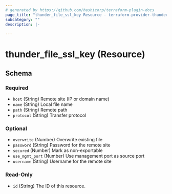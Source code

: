 ```yaml
---
# generated by https://github.com/hashicorp/terraform-plugin-docs
page_title: "thunder_file_ssl_key Resource - terraform-provider-thunder"
subcategory: ""
description: |-
  
---
```


# thunder_file_ssl_key (Resource)





<!-- schema generated by tfplugindocs -->
## Schema

### Required

- `host` (String) Remote site (IP or domain name)
- `name` (String) Local file name
- `path` (String) Remote path
- `protocol` (String) Transfer protocol

### Optional

- `overwrite` (Number) Overwrite existing file
- `password` (String) Password for the remote site
- `secured` (Number) Mark as non-exportable
- `use_mgmt_port` (Number) Use management port as source port
- `username` (String) Username for the remote site

### Read-Only

- `id` (String) The ID of this resource.



